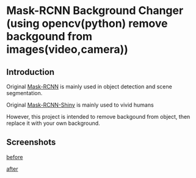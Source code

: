 # Mask-RCNN Background Changer (using opencv(python) remove backgound from images(video,camera))

## Introduction

Original [Mask-RCNN](https://github.com/matterport/Mask_RCNN) is mainly used in object detection and scene segmentation. 

Original [Mask-RCNN-Shiny](https://github.com/huuuuusy/Mask-RCNN-Shiny) is mainly used to vivid humans

However, this project is intended to remove backgound from object, then replace it with your own background.

## Screenshots
[before](screenshot/before.png)

[after](screenshot/after.png)
